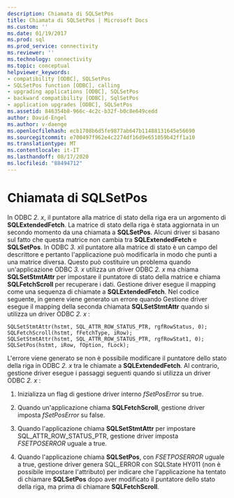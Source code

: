 ```yaml
---
description: Chiamata di SQLSetPos
title: Chiamata di SQLSetPos | Microsoft Docs
ms.custom: ''
ms.date: 01/19/2017
ms.prod: sql
ms.prod_service: connectivity
ms.reviewer: ''
ms.technology: connectivity
ms.topic: conceptual
helpviewer_keywords:
- compatibility [ODBC], SQLSetPos
- SQLSetPos function [ODBC], calling
- upgrading applications [ODBC], SQLSetPos
- backward compatibility [ODBC], SqlSetPos
- application upgrades [ODBC], SQLSetPos
ms.assetid: 846354b8-966c-4c2c-b32f-b0c8e649cedd
author: David-Engel
ms.author: v-daenge
ms.openlocfilehash: ecb1708b6d5fe9877ab647b11488131645e56690
ms.sourcegitcommit: e700497f962e4c2274df16d9e651059b42ff1a10
ms.translationtype: MT
ms.contentlocale: it-IT
ms.lasthandoff: 08/17/2020
ms.locfileid: "88494712"
---
```

# <a name="calling-sqlsetpos"></a>Chiamata di SQLSetPos
In ODBC *2. x*, il puntatore alla matrice di stato della riga era un argomento di **SQLExtendedFetch**. La matrice di stato della riga è stata aggiornata in un secondo momento da una chiamata a **SQLSetPos**. Alcuni driver si basano sul fatto che questa matrice non cambia tra **SQLExtendedFetch** e **SQLSetPos**. In ODBC *3. x*il puntatore alla matrice di stato è un campo del descrittore e pertanto l'applicazione può modificarla in modo che punti a una matrice diversa. Questo può costituire un problema quando un'applicazione ODBC *3. x* utilizza un driver ODBC *2. x* ma chiama **SQLSetStmtAttr** per impostare il puntatore di stato della matrice e chiama **SQLFetchScroll** per recuperare i dati. Gestione driver esegue il mapping come una sequenza di chiamate a **SQLExtendedFetch**. Nel codice seguente, in genere viene generato un errore quando Gestione driver esegue il mapping della seconda chiamata **SQLSetStmtAttr** quando si utilizza un driver ODBC *2. x* :  
  
```  
SQLSetStmtAttr(hstmt, SQL_ATTR_ROW_STATUS_PTR, rgfRowStatus, 0);  
SQLFetchScroll(hstmt, fFetchType, iRow);  
SQLSetStmtAttr(hstmt, SQL_ATTR_ROW_STATUS_PTR, rgfRowStat1, 0);  
SQLSetPos(hstmt, iRow, fOption, fLock);  
```  
  
 L'errore viene generato se non è possibile modificare il puntatore dello stato della riga in ODBC *2. x* tra le chiamate a **SQLExtendedFetch**. Al contrario, gestione driver esegue i passaggi seguenti quando si utilizza un driver ODBC *2. x* :  
  
1.  Inizializza un flag di gestione driver interno *fSetPosError* su true.  
  
2.  Quando un'applicazione chiama **SQLFetchScroll**, gestione driver imposta *fSetPosError* su false.  
  
3.  Quando l'applicazione chiama **SQLSetStmtAttr** per impostare SQL_ATTR_ROW_STATUS_PTR, gestione driver imposta *FSETPOSERROR* uguale a true.  
  
4.  Quando l'applicazione chiama **SQLSetPos**, con *FSETPOSERROR* uguale a true, gestione driver genera SQL_ERROR con SQLState HY011 (non è possibile impostare l'attributo) per indicare che l'applicazione ha tentato di chiamare **SQLSetPos** dopo aver modificato il puntatore dello stato della riga, ma prima di chiamare **SQLFetchScroll**.
